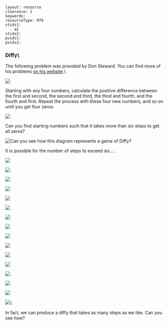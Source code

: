 ````
layout: resource
clearance: 1
keywords:
resourceType: RT9
stids1: 
  - a1
stids2:
pvids1:
pvids2:

````

### Diffy\

The following problem was provided by Don Steward. You can find more of his problems [on his website](http://donsteward.blogspot.co.uk/).\


![ ](http://2.bp.blogspot.com/-1sW_yuK0BIs/T2S6pcDF3sI/AAAAAAAADxI/xt9B2fOzzc4/s320/Picture1.png)

Starting with any four numbers, calculate the positive difference between the first and second, the second and third, the third and fourth, and the fourth and first. Repeat the process with these four new numbers, and so on until you get four zeros.

![ ](http://1.bp.blogspot.com/-W_j7iZgV1rI/T2S69EH-czI/AAAAAAAADy8/TVx5Vx6Ih2c/s320/Picture3.png)

Can you find starting numbers such that it takes more than six steps to get all zeros?

![ Can you see how this diagram represents a game of Diffy?](http://3.bp.blogspot.com/-l-Sr35LEiVI/T2S6-4nUtBI/AAAAAAAADzI/p9yingaV1bs/s320/Picture4.png)

It is possible for the number of steps to exceed six....

![ ](http://1.bp.blogspot.com/-qPM-_STt4U8/T2S6_htl4YI/AAAAAAAADzQ/PrK_54A4uMU/s320/Picture5.jpg)

![ ](http://2.bp.blogspot.com/-YDMphm7P3Hg/T2S7AIfsgxI/AAAAAAAADzU/cgewIaNb4VY/s320/Picture6.png)

![ ](http://3.bp.blogspot.com/-fT7xiFWDUa8/T2S7A96p8HI/AAAAAAAADzc/gwYiZPGRIv0/s320/Picture7.png)

![ ](http://2.bp.blogspot.com/-3qPpD3vZHJE/T2S7B0SrxGI/AAAAAAAADzk/K-84y_qkq3U/s320/Picture8.jpg)

![ ](http://4.bp.blogspot.com/-KHCR_mn24Ug/T2S7CwoQ-jI/AAAAAAAADzw/kt7RDNRgoj8/s320/Picture9.png)

![ ](http://3.bp.blogspot.com/-gkbcT4Zo64c/T2S6rYS5jzI/AAAAAAAADxM/X3NdB2TJ9Cc/s320/Picture10.png)

![ ](http://4.bp.blogspot.com/-gPN8Ky5SWMk/T2S6spfO9gI/AAAAAAAADxY/laB3qrPL7p4/s320/Picture11.png)

![ ](http://3.bp.blogspot.com/-oawJz18ML-w/T2S6t3Z5L4I/AAAAAAAADxg/uQ_kMG7OQd8/s320/Picture12.png)

![ ](http://4.bp.blogspot.com/-Xxo-jISjygE/T2S6u7ERO9I/AAAAAAAADxo/SZm-jFDlh58/s320/Picture13.png)

![ ](http://2.bp.blogspot.com/-INw-egxvRVA/T2S6wImeArI/AAAAAAAADxw/Bn7SzolguxM/s320/Picture14.jpg)

![ ](http://2.bp.blogspot.com/-drJiyQXBIH4/T2S6xoBNyVI/AAAAAAAADx4/LEul6pbpkhc/s320/Picture15.png)

![ ](http://3.bp.blogspot.com/-DutIgi4cnZQ/T2S6zwwP98I/AAAAAAAADyA/muCFIbgl6Nc/s320/Picture16.png)

![ ](http://3.bp.blogspot.com/-BP0cietVf8s/T2S61XTlqaI/AAAAAAAADyI/qvqG6KHRNZI/s320/Picture17.png)

![ ](http://1.bp.blogspot.com/-OEouwkf5qr4/T2S62sllg-I/AAAAAAAADyQ/2tasIX_ZZTs/s320/Picture18.png)

![ ](http://1.bp.blogspot.com/-IUa5FtDmePs/T2S64PNytTI/AAAAAAAADyY/EnhAu2jwRCE/s320/Picture19.png)

![ ](http://2.bp.blogspot.com/-drJiyQXBIH4/T2S6xoBNyVI/AAAAAAAADx4/LEul6pbpkhc/s320/Picture15.png)\

In fact, we can produce a diffy that takes as many steps as we like. Can you see how?
